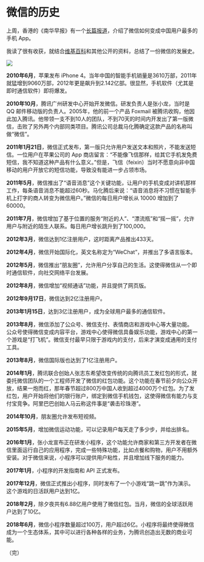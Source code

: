 # 微信的历史

上周，香港的《南华早报》有一个[长篇报道](https://www.scmp.com/tech/article/2159831/how-wechat-became-chinas-everyday-mobile-app)，介绍了微信如何变成中国用户最多的手机 App。

我读了很有收获，就结合[维基百科](https://zh.wikipedia.org/zh-sg/%E5%BE%AE%E4%BF%A1)和其他公开的资料，总结了一份微信的发展史。

![](https://www.wangbase.com/blogimg/asset/201808/bg2018082001.png)

**2010年6月**，苹果发布 iPhone 4。当年中国的智能手机销量是3610万部，2011年就猛增到9060万部，2012年更是飙升到2.142亿部。很显然，手机软件（尤其是即时通信软件）即将爆发。

**2010年10月**，腾讯广州研发中心开始开发微信。研发负责人是张小龙，当时是 QQ 邮件移动版的负责人。2005年，他的前一个产品 Foxmail 被腾讯收购，他因此加入腾讯。他带领一支不到10人的团队，不到70天的时间内开发出了第一版微信，击败了另外两个内部同类项目。腾讯公司总裁马化腾确定这款产品的名称叫做“微信”。

**2011年1月21日**，微信正式发布，第一版只允许用户发送文本和照片，不能发送短信。一位用户在苹果公司的 App 商店留言：“不能像飞信那样，给其它手机发免费短信，我不知道这种产品有什么意义。”但是，飞信（feixin）当时不愿意向非中国移动的用户开放它的短信功能，导致没有能进一步占领市场。

**2011年5月**，微信推出了“语音消息”这个关键功能，让用户的手机变成对讲机那样工作，每条语音消息不能超过60秒。马化腾后来说：“语音消息将不习惯在智能手机上打字的商人转变为微信用户。”微信的每日用户增长从 10000 增加到了 60000。

**2011年7月**，微信增加了基于位置的服务“附近的人”、“漂流瓶”和“摇一摇”，允许用户与附近的陌生人联系。每日用户增长跳升到了100,000。

**2012年3月**，微信达到1亿注册用户，这时距离产品推出433天。

**2012年4月**，微信开始国际化，英文名称定为“WeChat”，并推出了多语言版本。

**2012年5月**，微信推出“朋友圈”，允许用户分享自己的生活。这使得微信从一个即时通信软件，向社交网络平台发展。

**2012年8月**，微信增加“视频通话”功能，并且提供了网页版。

**2012年9月17日**，微信达到2亿注册用户。

**2013年1月15日**，达到3亿注册用户，成为全球用户最多的通信软件。

**2013年8月**，微信添加了公众号、微信支付、表情商店和游戏中心等大量功能。公众号使得微信变成内容平台，游戏中心使得微信具备娱乐功能，游戏中心的第一个游戏是“打飞机”。微信支付最早只限于游戏内的支付，后来才演变成通用的支付工具。

**2013年8月**，微信国际版也达到了1亿注册用户。

**2014年1月**，腾讯联合创始人张志东希望改变传统的向腾讯员工发红包的形式，就委托微信团队的一个工程师开发了微信的红包功能。这个功能在春节前夕向公众开放，结果一炮而红，那年春节超过800万中国人收到超过4000万个红包。为了发红包，用户开始将他们的银行账户，绑定到微信手机钱包，这使得微信有能力与支付宝竞争。阿里巴巴创始人马云称这件事是“袭击珍珠港”。

**2014年10月**，朋友圈允许发布短视频。

**2015年5月**，增加微信运动功能，可以记录用户每天走了多少步，并给出排名。

**2016年1月**，张小龙宣布正在研发小程序，这个功能允许商家和第三方开发者在微信里面运行自己的应用程序，完成一些特殊功能，比如点餐和购物，用户不用额外安装。对于微信来说，小程序可以提供用户粘性，并且增加线下服务的能力。

**2017年1月**，小程序的开发指南和 API 正式发布。

**2017年12月**，微信正式推出小程序，同时发布了一个小游戏“跳一跳”作为演示。这个游戏的日活跃用户达到1亿。

**2018年2月**，除夕夜共有6.88亿用户使用了微信红包。当月，微信的全球活跃用户达到了10亿。

**2018年6月**，微信小程序数量超过100万，用户超过6亿。小程序将最终使得微信成为一个生态体系，其中可以进行各种各样的业务，为腾讯创造出无数的商业可能。

（完）
